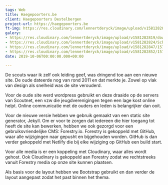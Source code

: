 ```yaml
---
tags: Web
title: Haegepoorters.be
client: Haegepoorters Destelbergen
project-url: https://haegepoorters.be
ft-img: https://res.cloudinary.com/lennertderyck/image/upload/v1581282814/pnu7n9jraiym6inadwwm_hdehlu.jpg
galery:
- https://res.cloudinary.com/lennertderyck/image/upload/v1581282819/download_1_-1_c0qnrb.png
- https://res.cloudinary.com/lennertderyck/image/upload/v1581282824/Schermafbeelding_2019-10-13_om_21.35.12_zwnoh3.png
- https://res.cloudinary.com/lennertderyck/image/upload/v1581282847/1570995361954_erddbf.png
- https://res.cloudinary.com/lennertderyck/image/upload/v1581282852/1570995233733_mo0b7j.png
date: 2019-10-06T00:00:00.000+00:00

---
```

De scouts waar ik zelf ook leiding geef, was dringend toe aan een nieuwe site. De oude dateerde nog van rond 2011 en dat merkte je. Zowel op vlak van design als snelheid was de site verouderd.

Voor de oude site werd wordpress gebruikt en deze draaide op de servers van Scoutnet, een vzw die jeugdverenigingen tegen een lage kost online helpt. Online communicatie met de ouders en leden is belangrijker dan ooit.

Voor de nieuwe versie hebben we gebruik gemaakt van een static site generator, Jekyll. Om er voor te zorgen dat iedereen die hier toegang tot heeft de site kan bewerken, hebben we ook gezorgd voor een gebruiksvriendelijke CMS: Forestry.io. Forestry is gekoppeld met GitHub, waar alle wijzigingen naar gepusht en bijgehouden worden. GitHub is dan verder gekoppeld met Netlify die bij elke wijziging op GitHub een build start.

Voor alle media is er een koppeling met Cloudinary, waar alles wordt gehost. Ook Cloudinary is gekoppeld aan Forestry zodat we rechtstreeks vanuit Forestry media op onze site kunnen plaatsen.

Als basis voor de layout hebben we Bootstrap gebruikt en dan verder de layout aangepast zodat het past binnen het thema.